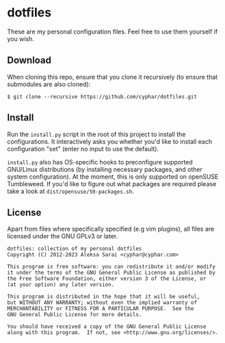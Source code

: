 # dotfiles #
These are my personal configuration files. Feel free to use them yourself if you
wish.

## Download ##
When cloning this repo, ensure that you clone it recursively (to ensure that
submodules are also cloned):

```
$ git clone --recursive https://github.com/cyphar/dotfiles.git
```

## Install ##
Run the `install.py` script in the root of this project to install the
configurations. It interactively asks you whether you'd like to install each
configuration "set" (enter no input to use the default).

`install.py` also has OS-specific hooks to preconfigure supported GNU/Linux
distributions (by installing necessary packages, and other system
configuration). At the moment, this is only supported on openSUSE Tumbleweed.
If you'd like to figure out what packages are required please take a look at
`dist/opensuse/50-packages.sh`.

## License ##

Apart from files where specifically specified (e.g vim plugins), all files are
licensed under the GNU GPLv3 or later.

```
dotfiles: collection of my personal dotfiles
Copyright (C) 2012-2023 Aleksa Sarai <cyphar@cyphar.com>

This program is free software: you can redistribute it and/or modify
it under the terms of the GNU General Public License as published by
the Free Software Foundation, either version 3 of the License, or
(at your option) any later version.

This program is distributed in the hope that it will be useful,
but WITHOUT ANY WARRANTY; without even the implied warranty of
MERCHANTABILITY or FITNESS FOR A PARTICULAR PURPOSE.  See the
GNU General Public License for more details.

You should have received a copy of the GNU General Public License
along with this program.  If not, see <http://www.gnu.org/licenses/>.
```
